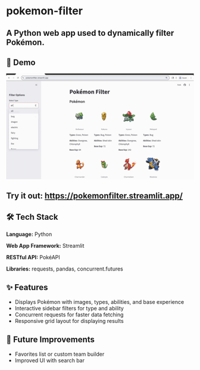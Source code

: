 # pokemon-filter
A Python web app used to dynamically filter Pokémon.
---

## 🎥 Demo
![App Demo](pokemonfilterdemo.gif)

## Try it out: https://pokemonfilter.streamlit.app/

## 🛠️ Tech Stack
**Language:** Python

**Web App Framework:** Streamlit

**RESTful API:** PokéAPI

**Libraries:** requests, pandas, concurrent.futures

## ✨ Features
- Displays Pokémon with images, types, abilities, and base experience
- Interactive sidebar filters for type and ability
- Concurrent requests for faster data fetching
- Responsive grid layout for displaying results

## 🔮 Future Improvements
- Favorites list or custom team builder
- Improved UI with search bar
